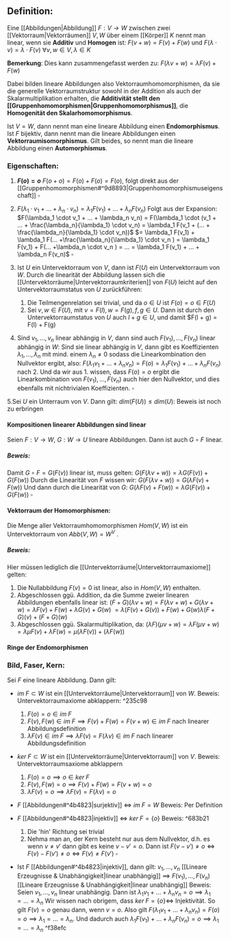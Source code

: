 ## Definition:
Eine [[Abbildungen|Abbildung]] $F: V \rightarrow W$ zwischen zwei [[Vektorraum|Vektorräumen]] $V, W$ über einem [[Körper]] $K$ nennt man linear, wenn sie **Additiv** und **Homogen** ist:
$F(v + w) = F(v) + F(w)$ und
$F(\lambda \cdot v) = \lambda \cdot F(v)$
$\forall v,w \in V, \lambda \in K$ 

**Bemerkung**: Dies kann zusammengefasst werden zu: $F(\lambda v + w) = \lambda F(v) + F(w)$

Dabei bilden lineare Abbildungen also Vektorraumhomomorphismen, da sie die generelle Vektorraumstruktur sowohl in der Addition als auch der Skalarmultiplikation erhalten, die **Additivität stellt den [[Gruppenhomomorphismen|Gruppenhomomorphismus]]**, die **Homogenität den Skalarhomomorphismus**.

Ist $V = W$, dann nennt man eine lineare Abbildung einen **Endomorphismus**.
Ist $F$ bijektiv, dann nennt man die lineare Abbildungen einen **Vektorraumisomorphismus**.
Gilt beides, so nennt man die lineare Abbildung einen **Automorphismus**.

### Eigenschaften:
1. **$F(o) = o$**
	$F(o + o) = F(o) + F(o) = F(o)$, folgt direkt aus der [[Gruppenhomomorphismen#^9d8893|Gruppenhomomorphismuseigenschaft]]  $\square$ 

2. $F(\lambda_1 \cdot v_1 + ... + \lambda_n \cdot v_n) = \lambda_1 F(v_1) + ... + \lambda_n F(v_n)$
	Folgt aus der Expansion: $F(\lambda_1 \cdot v_1 + ... + \lambda_n v_n) = F(\lambda_1 \cdot (v_1 + ... + \frac{\lambda_n}{\lambda_1} \cdot v_n) = \lambda_1 F(v_1 + (... + \frac{\lambda_n}{\lambda_1} \cdot v_n))$ 
	$= \lambda_1 F(v_1) + \lambda_1 F(... +\frac{\lambda_n}{\lambda_1} \cdot v_n ) = \lambda_1 F(v_1) + F(... +\lambda_n \cdot v_n ) = ... = \lambda_1 F(v_1) + ... + \lambda_n F(v_n)$ $\square$

3. Ist $U$ ein Untervektorraum von $V$, dann ist $F(U)$ ein Untervektorraum von $W$.
	Durch die linearität der Abbildung lassen sich die [[Untervektorräume|Untervektorraumkriterien]] von $F(U)$ leicht auf den Untervektorraumstatus von $U$ zurückführen:
	1. Die Teilmengenrelation sei trivial, und da $o \in U$ ist $F(o) = o \in F(U)$
	2. Sei $v, w \in F(U)$, mit $v = F(l), w = F(g), f,g \in U$. Dann ist durch den Untervektorraumstatus von $U$ auch $l + g \in U$, und damit $F(l + g) = F(l) + F(g)   

4. Sind $v_1, ..., v_n$ linear abhängig in $V$, dann sind auch $F(v_1), ..., F(v_n)$ linear abhängig in $W$:
	Sind sie linear abhängig in $V$, dann gibt es Koeffizienten $\lambda_1, ..., \lambda_n$ mit mind. einem $\lambda_n \neq 0$ sodass die Linearkombination den Nullvektor ergibt, also:
	$F(\lambda_1 v_1 + ... + \lambda_n v_n) = F(o) = \lambda_1 F(v_1) + ... + \lambda_n F(v_n)$ nach 2.
	Und da wir aus 1. wissen, dass $F(o) = o$ ergibt die Linearkombination von $F(v_1), ..., F(v_n)$ auch hier den Nullvektor, und dies ebenfalls mit nichtrivialen Koeffizienten. $\square$


5.Sei $U$ ein Unterraum von $V$. Dann gilt: $dim(F(U)) \le dim(U)$:
	Beweis ist noch zu erbringen


#### Kompositionen linearer Abbildungen sind linear
Seien $F : V \rightarrow W$, $G: W \rightarrow U$  lineare Abbildungen. Dann ist auch $G \circ F$ linear.
##### Beweis:
Damit $G \circ F = G(F(v))$ linear ist, muss gelten:
$G(F(\lambda v + w)) = \lambda G(F(v)) + G(F(w))$
Durch die Linearität von $F$ wissen wir:
$G(F(\lambda v + w)) = G(\lambda F(v) + F(w))$
Und dann durch die Linearität von $G$:
$G(\lambda F(v) + F(w)) = \lambda G(F(v)) + G(F(w))$ $\square$

#### Vektorraum der Homomorphismen:
Die Menge aller Vektorraumhomomorphismen $Hom(V,W)$ ist ein Untervektorraum von $Abb(V, W) = W^V$  .
##### Beweis:
Hier müssen lediglich die [[Untervektorräume|Untervektorraumaxiome]] gelten:
1. Die Nullabbildung $F(v) = 0$ ist linear, also in $Hom(V,W)$ enthalten.
2. Abgeschlossen ggü. Addition, da die Summe zweier linearen Abbildungen ebenfalls linear ist:
	$(F + G)(\lambda v + w) = F(\lambda v + w) + G(\lambda v + w) = \lambda F(v) + F(w) + \lambda G(v) + G(w)$ 
	$= \lambda (F(v) + G(v)) + F(w) + G(w) \lambda (F + G)(v) + (F + G)(w)$
3. Abgeschlossen ggü. Skalarmultiplikation, da:
	$(\lambda F)(\mu v + w) = \lambda F(\mu v + w) = \lambda \mu F(v) + \lambda F(w) = \mu (\lambda F(v)) + (\lambda F(w))$ 

#### Ringe der Endomorphismen


### Bild, Faser, Kern: 
Sei $F$ eine lineare Abbildung. Dann gilt:
- $im \; F \subset W$ ist ein [[Untervektorräume|Untervektorraum]] von $W$.
	Beweis: Untervektorraumaxiome abklappern: ^235c98
	1. $F(o) = o \in im \; F$
	2. $F(v), F(w) \in im \; F \implies F(v) + F(w) = F(v + w) \in im \; F$ nach linearer Abbildungsdefinition
	3. $\lambda F(v) \in im \; F \implies \lambda F(v) = F(\lambda v) \in im \; F$ nach linearer Abbildungsdefinition

- $ker \; F \subset W$ ist ein [[Untervektorräume|Untervektorraum]]  von $V$.
	Beweis: Untervektorraumsaxiome abklappern
	1. $F(o) = o \implies o \in ker \; F$
	2. $F(v), F(w) = o \implies F(v) + F(w) = F(v + w) = o$ 
	3. $\lambda F(v) = o \implies  \lambda F(v) = F(\lambda v) = o$ 

- $F$ [[Abbildungen#^4b4823|surjektiv]] $\Leftrightarrow$ $im \; F = W$ 
	Beweis: Per Definition

- $F$ [[Abbildungen#^4b4823|injektiv]] $\Leftrightarrow$ $ker \; F = \{o \}$ 
	Beweis:  ^683b21
	1. Die 'hin' Richtung sei trivial
	2. Nehma man an, der Kern besteht nur aus dem Nullvektor, d.h. es wenn $v \neq v'$ dann gibt es keine $v - v' = o$. Dann ist $F(v - v') \neq o \Leftrightarrow F(v) - F(v') \neq o \Leftrightarrow F(v) \neq F(v')$ $\square$

- Ist $F$ [[Abbildungen#^4b4823|injektiv]], dann gilt: $v_1, ..., v_n$ [[Lineare Erzeugnisse & Unabhängigkeit|linear unabhängig]] $\implies$ $F(v_1), ..., F(v_n)$ [[Lineare Erzeugnisse & Unabhängigkeit|linear unabhängig]]
	Beweis: Seien $v_1, ..., v_n$ linear unabhängig. Dann ist $\lambda_1 v_1 + ... + \lambda_n v_n = o \implies \lambda_1 = ... = \lambda_n$
	Wir wissen nach obrigem, dass $ker \; F = \{o \} \Leftrightarrow$ Injektivität. So gilt $F(v) = o$ genau dann, wenn $v = o$. Also gilt $F(\lambda_1 v_1 + ... + \lambda_n v_n) = F(o) = o \implies \lambda_1 = ... = \lambda_n$.
	Und dadurch auch $\lambda_1F( v_1) + ... + \lambda_n F( v_n) = o \implies \lambda_1 = ... = \lambda_n$ ^f38efc


